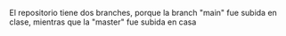 El repositorio tiene dos branches, porque la branch "main" fue subida en clase, mientras que la "master" fue subida en casa
